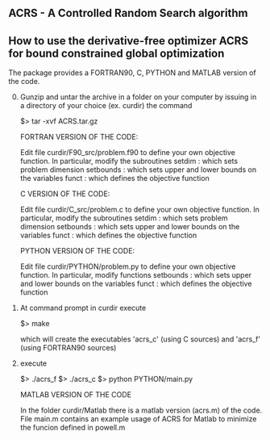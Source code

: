 ACRS - A Controlled Random Search algorithm
-----------------------------------------------------------
 How to use the derivative-free optimizer ACRS for 
 bound constrained global optimization
-----------------------------------------------------------
 The package provides a FORTRAN90, C, PYTHON and MATLAB version of the code.

0. Gunzip and untar the archive in a folder on your computer by
   issuing in a directory of your choice (ex. curdir) the command

   $> tar -xvf ACRS.tar.gz

   FORTRAN VERSION OF THE CODE:

   Edit file curdir/F90_src/problem.f90 to define your own objective function.
   In particular, modify the subroutines 
   setdim    : which sets problem dimension
   setbounds : which sets upper and lower bounds on the variables
   funct     : which defines the objective function

   C VERSION OF THE CODE:

   Edit file curdir/C_src/problem.c to define your own objective function.
   In particular, modify the subroutines 
   setdim    : which sets problem dimension
   setbounds : which sets upper and lower bounds on the variables
   funct     : which defines the objective function

   PYTHON VERSION OF THE CODE:
   
   Edit file curdir/PYTHON/problem.py to define your own objective function.
   In particular, modify functions 
   setbounds : which sets upper and lower bounds on the variables
   funct     : which defines the objective function

1. At command prompt in curdir execute 

     $> make
 
   which will create the executables 'acrs_c' (using C sources) and
   'acrs_f' (using FORTRAN90 sources)

2. execute

     $> ./acrs_f
     $> ./acrs_c
	 $> python PYTHON/main.py

   MATLAB VERSION OF THE CODE

   In the folder curdir/Matlab there is a matlab version (acrs.m) of the
   code. File main.m contains an example usage of ACRS for Matlab to 
   minimize the funcion defined in powell.m
